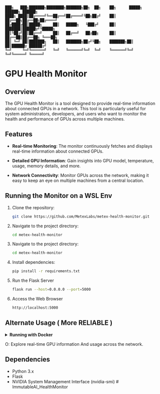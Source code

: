     ███╗   ███╗███████╗████████╗███████╗██╗  ██╗    ██╗      █████╗ ██████╗ ██████╗
    ████╗ ████║██╔════╝╚══██╔══╝██╔════╝╚██╗██╔╝    ██║     ██╔══██╗██╔══██╗██╔════╝
    ██╔████╔██║█████╗     ██║   █████╗   ╚███╔╝     ██║     ███████║██████╦╝╚█████╗
    ██║╚██╔╝██║██╔══╝     ██║   ██╔══╝   ██╔██╗     ██║     ██╔══██║██╔══██╗ ╚═══██╗
    ██║ ╚═╝ ██║███████╗   ██║   ███████╗██╔╝╚██╗    ███████╗██║  ██║██████╦ ██████╔╝
    ╚═╝     ╚═╝╚══════╝   ╚═╝   ╚══════╝╚═╝  ╚═╝    ╚══════╝╚═╝  ╚═╝╚═════╝ ╚═════╝
# GPU Health Monitor

## Overview

The GPU Health Monitor is a tool designed to provide real-time information about connected GPUs in a network. This tool is particularly useful for system administrators, developers, and users who want to monitor the health and performance of GPUs across multiple machines.

## Features

- **Real-time Monitoring**: The monitor continuously fetches and displays real-time information about connected GPUs.
  
- **Detailed GPU Information**: Gain insights into GPU model, temperature, usage, memory details, and more.

- **Network Connectivity**: Monitor GPUs across the network, making it easy to keep an eye on multiple machines from a central location.

## Running the Monitor on a WSL Env 

1. Clone the repository:
   ```bash
   git clone https://github.com/MetexLabs/metex-health-monitor.git
   ```

2. Navigate to the project directory:
   ```bash
   cd metex-health-monitor
   ```
   
3. Navigate to the project directory:
   ```bash
   cd metex-health-monitor
   ```

3. Install dependencies:
   ```bash
   pip install -r requirements.txt
   ```
4. Run the Flask Server
   ```bash
   flask run --host=0.0.0.0 --port=5000
   ```
5. Access the Web Browser
   ```bash
   http://localhost:5000
   ```  
      

## Alternate Usage ( More RELIABLE )

<details>
<summary><b>Running with Docker</b></summary>

```bash
git clone https://github.com/MetexLabs/metex-health-monitor.git
cd metex-health-monitor
docker-compose up --build -d
```
</details>


O: Explore real-time GPU information And usage across the network.

## Dependencies

- Python 3.x
- Flask
- NVIDIA System Management Interface (nvidia-smi)
#   I m m u t a b l e A I _ H e a l t h M o n i t o r  
 